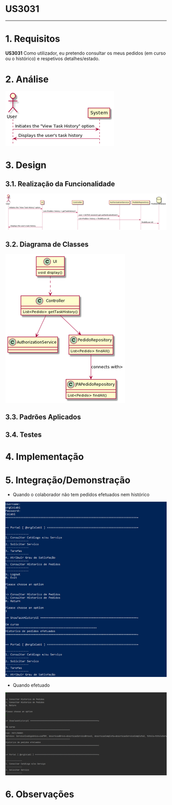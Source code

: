 # US3031
---

# 1. Requisitos

**US3031** Como utilizador, eu pretendo consultar os meus pedidos (em curso ou o histórico) e respetivos detalhes/estado.

# 2. Análise

![SSD.png](SSD.png)

# 3. Design

## 3.1. Realização da Funcionalidade

![SD.png](SD.png)

## 3.2. Diagrama de Classes

![CD.png](CD.png)

## 3.3. Padrões Aplicados


## 3.4. Testes 


# 4. Implementação


# 5. Integração/Demonstração
* Quando o colaborador não tem pedidos efetuados nem histórico

![SCREENSHOT1.png](SCREENSHOT1.png)

* Quando efetuado

![SCREENSHOT2.png](SCREENSHOT2.png)

# 6. Observações
